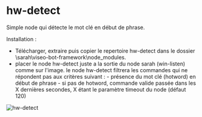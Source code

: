 # hw-detect
Simple node qui détecte le mot clé en début de phrase.

Installation :
  - Télécharger, extraire puis copier le repertoire hw-detect dans le dossier \sarah\viseo-bot-framework\node_modules\.
  - placer le node hw-detect juste a la sortie du node sarah (win-listen) comme sur l'image. le node hw-detect filtrera les commandes qui ne répondent pas aux critères suivant :
        - présence du mot clé (hotword) en début de phrase
        - si pas de hotword, commande valide passée dans les X dernières secondes, X étant le paramètre timeout du node (défaut 120)
  
  
![hw-detect](https://user-images.githubusercontent.com/9353723/36108331-e402c182-101c-11e8-87a0-223cb2066d69.png)
